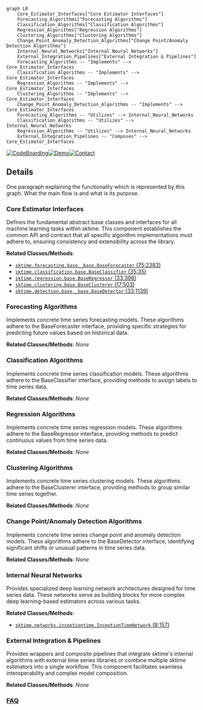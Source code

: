 ```mermaid
graph LR
    Core_Estimator_Interfaces["Core Estimator Interfaces"]
    Forecasting_Algorithms["Forecasting Algorithms"]
    Classification_Algorithms["Classification Algorithms"]
    Regression_Algorithms["Regression Algorithms"]
    Clustering_Algorithms["Clustering Algorithms"]
    Change_Point_Anomaly_Detection_Algorithms["Change Point/Anomaly Detection Algorithms"]
    Internal_Neural_Networks["Internal Neural Networks"]
    External_Integration_Pipelines["External Integration & Pipelines"]
    Forecasting_Algorithms -- "Implements" --> Core_Estimator_Interfaces
    Classification_Algorithms -- "Implements" --> Core_Estimator_Interfaces
    Regression_Algorithms -- "Implements" --> Core_Estimator_Interfaces
    Clustering_Algorithms -- "Implements" --> Core_Estimator_Interfaces
    Change_Point_Anomaly_Detection_Algorithms -- "Implements" --> Core_Estimator_Interfaces
    Forecasting_Algorithms -- "Utilizes" --> Internal_Neural_Networks
    Classification_Algorithms -- "Utilizes" --> Internal_Neural_Networks
    Regression_Algorithms -- "Utilizes" --> Internal_Neural_Networks
    External_Integration_Pipelines -- "Composes" --> Core_Estimator_Interfaces
```

[![CodeBoarding](https://img.shields.io/badge/Generated%20by-CodeBoarding-9cf?style=flat-square)](https://github.com/CodeBoarding/CodeBoarding)[![Demo](https://img.shields.io/badge/Try%20our-Demo-blue?style=flat-square)](https://www.codeboarding.org/demo)[![Contact](https://img.shields.io/badge/Contact%20us%20-%20contact@codeboarding.org-lightgrey?style=flat-square)](mailto:contact@codeboarding.org)

## Details

One paragraph explaining the functionality which is represented by this graph. What the main flow is and what is its purpose.

### Core Estimator Interfaces
Defines the fundamental abstract base classes and interfaces for all machine learning tasks within sktime. This component establishes the common API and contract that all specific algorithm implementations must adhere to, ensuring consistency and extensibility across the library.


**Related Classes/Methods**:

- <a href="https://github.com/sktime/sktime/blob/main/sktime/forecasting/base/_base.py#L75-L2383" target="_blank" rel="noopener noreferrer">`sktime.forecasting.base._base.BaseForecaster` (75:2383)</a>
- <a href="https://github.com/sktime/sktime/blob/main/sktime/classification/base.py#L35-L35" target="_blank" rel="noopener noreferrer">`sktime.classification.base.BaseClassifier` (35:35)</a>
- <a href="https://github.com/sktime/sktime/blob/main/sktime/regression/base.py#L33-L398" target="_blank" rel="noopener noreferrer">`sktime.regression.base.BaseRegressor` (33:398)</a>
- <a href="https://github.com/sktime/sktime/blob/main/sktime/clustering/base.py#L17-L503" target="_blank" rel="noopener noreferrer">`sktime.clustering.base.BaseClusterer` (17:503)</a>
- <a href="https://github.com/sktime/sktime/blob/main/sktime/detection/base/_base.py#L33-L1139" target="_blank" rel="noopener noreferrer">`sktime.detection.base._base.BaseDetector` (33:1139)</a>


### Forecasting Algorithms
Implements concrete time series forecasting models. These algorithms adhere to the BaseForecaster interface, providing specific strategies for predicting future values based on historical data.


**Related Classes/Methods**: _None_

### Classification Algorithms
Implements concrete time series classification models. These algorithms adhere to the BaseClassifier interface, providing methods to assign labels to time series data.


**Related Classes/Methods**: _None_

### Regression Algorithms
Implements concrete time series regression models. These algorithms adhere to the BaseRegressor interface, providing methods to predict continuous values from time series data.


**Related Classes/Methods**: _None_

### Clustering Algorithms
Implements concrete time series clustering models. These algorithms adhere to the BaseClusterer interface, providing methods to group similar time series together.


**Related Classes/Methods**: _None_

### Change Point/Anomaly Detection Algorithms
Implements concrete time series change point and anomaly detection models. These algorithms adhere to the BaseDetector interface, identifying significant shifts or unusual patterns in time series data.


**Related Classes/Methods**: _None_

### Internal Neural Networks
Provides specialized deep learning network architectures designed for time series data. These networks serve as building blocks for more complex deep learning-based estimators across various tasks.


**Related Classes/Methods**:

- <a href="https://github.com/sktime/sktime/blob/main/sktime/networks/inceptiontime.py#L8-L157" target="_blank" rel="noopener noreferrer">`sktime.networks.inceptiontime.InceptionTimeNetwork` (8:157)</a>


### External Integration & Pipelines
Provides wrappers and composite pipelines that integrate sktime's internal algorithms with external time series libraries or combine multiple sktime estimators into a single workflow. This component facilitates seamless interoperability and complex model composition.


**Related Classes/Methods**: _None_



### [FAQ](https://github.com/CodeBoarding/GeneratedOnBoardings/tree/main?tab=readme-ov-file#faq)